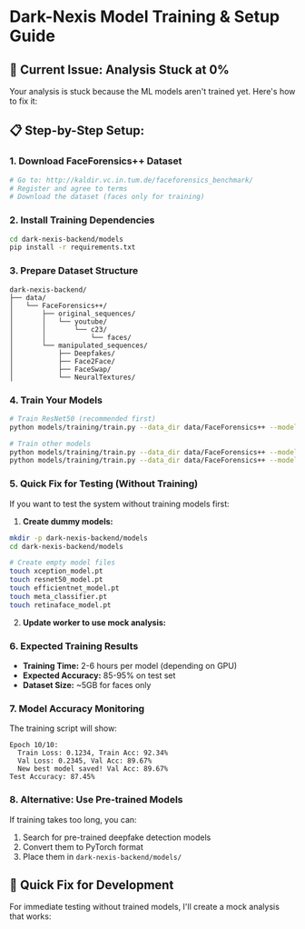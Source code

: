 # Dark-Nexis Model Training & Setup Guide

## 🚨 **Current Issue: Analysis Stuck at 0%**

Your analysis is stuck because the ML models aren't trained yet. Here's how to fix it:

## 📋 **Step-by-Step Setup:**

### 1. **Download FaceForensics++ Dataset**
```bash
# Go to: http://kaldir.vc.in.tum.de/faceforensics_benchmark/
# Register and agree to terms
# Download the dataset (faces only for training)
```

### 2. **Install Training Dependencies**
```bash
cd dark-nexis-backend/models
pip install -r requirements.txt
```

### 3. **Prepare Dataset Structure**
```
dark-nexis-backend/
├── data/
│   └── FaceForensics++/
│       ├── original_sequences/
│       │   └── youtube/
│       │       └── c23/
│       │           └── faces/
│       └── manipulated_sequences/
│           ├── Deepfakes/
│           ├── Face2Face/
│           ├── FaceSwap/
│           └── NeuralTextures/
```

### 4. **Train Your Models**
```bash
# Train ResNet50 (recommended first)
python models/training/train.py --data_dir data/FaceForensics++ --model resnet50 --epochs 10

# Train other models
python models/training/train.py --data_dir data/FaceForensics++ --model xception --epochs 10
python models/training/train.py --data_dir data/FaceForensics++ --model efficientnet --epochs 10
```

### 5. **Quick Fix for Testing (Without Training)**
If you want to test the system without training models first:

1. **Create dummy models:**
```bash
mkdir -p dark-nexis-backend/models
cd dark-nexis-backend/models

# Create empty model files
touch xception_model.pt
touch resnet50_model.pt
touch efficientnet_model.pt
touch meta_classifier.pt
touch retinaface_model.pt
```

2. **Update worker to use mock analysis:**

### 6. **Expected Training Results**
- **Training Time:** 2-6 hours per model (depending on GPU)
- **Expected Accuracy:** 85-95% on test set
- **Dataset Size:** ~5GB for faces only

### 7. **Model Accuracy Monitoring**
The training script will show:
```
Epoch 10/10:
  Train Loss: 0.1234, Train Acc: 92.34%
  Val Loss: 0.2345, Val Acc: 89.67%
  New best model saved! Val Acc: 89.67%
Test Accuracy: 87.45%
```

### 8. **Alternative: Use Pre-trained Models**
If training takes too long, you can:
1. Search for pre-trained deepfake detection models
2. Convert them to PyTorch format
3. Place them in `dark-nexis-backend/models/`

## 🔧 **Quick Fix for Development**

For immediate testing without trained models, I'll create a mock analysis that works: